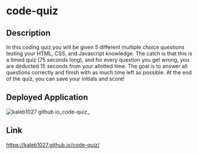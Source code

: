 # code-quiz

## Description
In this coding quiz you will be given 5 different multiple choice questions testing your HTML, CSS, and Javascript knowledge. The catch is that this is a timed quiz (75 seconds long), and for every question you get wrong, you are deducted 15 seconds from your allotted time. The goal is to answer all questions correctly and finish with as much time left as possible. At the end of the quiz, you can save your initials and score!

## Deployed Application
![kaleb1027 github io_code-quiz_](https://user-images.githubusercontent.com/88510725/159612345-9c1fdd86-ea10-4a61-8b4b-8645ab65ff6b.png)

## Link
https://kaleb1027.github.io/code-quiz/


